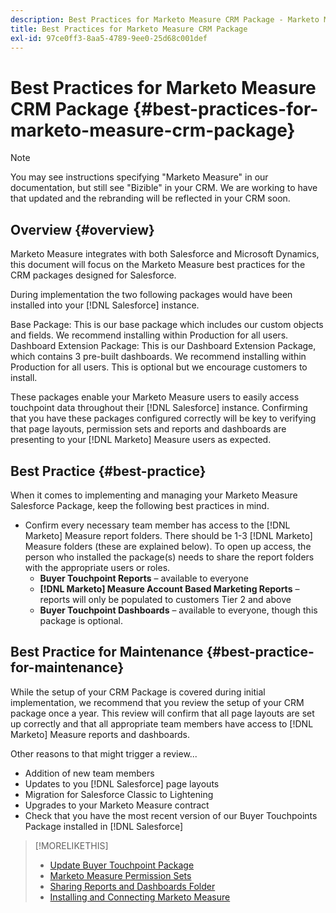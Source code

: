 ```yaml
---
description: Best Practices for Marketo Measure CRM Package - Marketo Measure - Product Documentation
title: Best Practices for Marketo Measure CRM Package
exl-id: 97ce0ff3-8aa5-4789-9ee0-25d68c001def
---
```

# Best Practices for Marketo Measure CRM Package {#best-practices-for-marketo-measure-crm-package}

>[!NOTE]
>
>You may see instructions specifying "Marketo Measure" in our documentation, but still see "Bizible" in your CRM. We are working to have that updated and the rebranding will be reflected in your CRM soon.

## Overview {#overview}

Marketo Measure integrates with both Salesforce and Microsoft Dynamics, this document will focus on the Marketo Measure best practices for the CRM packages designed for Salesforce.

During implementation the two following packages would have been installed into your [!DNL Salesforce] instance.

Base Package: This is our base package which includes our custom objects and fields. We recommend installing within Production for all users.
Dashboard Extension Package: This is our Dashboard Extension Package, which contains 3 pre-built dashboards. We recommend installing within Production for all users. This is optional but we encourage customers to install.

These packages enable your Marketo Measure users to easily access touchpoint data throughout their [!DNL Salesforce] instance. Confirming that you have these packages configured correctly will be key to verifying that page layouts, permission sets and reports and dashboards are presenting to your [!DNL Marketo] Measure users as expected.

## Best Practice {#best-practice}

When it comes to implementing and managing your Marketo Measure Salesforce Package, keep the following best practices in mind.

* Confirm every necessary team member has access to the [!DNL Marketo] Measure report folders. There should be 1-3 [!DNL Marketo] Measure folders (these are explained below). To open up access, the person who installed the package(s) needs to share the report folders with the appropriate users or roles.
   * **Buyer Touchpoint Reports** – available to everyone
   * **[!DNL Marketo] Measure Account Based Marketing Reports** – reports will only be populated to customers Tier 2 and above
   * **Buyer Touchpoint Dashboards** – available to everyone, though this package is optional.

## Best Practice for Maintenance {#best-practice-for-maintenance}

While the setup of your CRM Package is covered during initial implementation, we recommend that you review the setup of your CRM package once a year. This review will confirm that all page layouts are set up correctly and that all appropriate team members have access to [!DNL Marketo] Measure reports and dashboards.

Other reasons to that might trigger a review...

* Addition of new team members
* Updates to you [!DNL Salesforce] page layouts
* Migration for Salesforce Classic to Lightening
* Upgrades to your Marketo Measure contract
* Check that you have the most recent version of our Buyer Touchpoints Package installed in [!DNL Salesforce]

>[!MORELIKETHIS]
>
>* [Update Buyer Touchpoint Package](/help/configuration-and-setup/marketo-measure-and-salesforce/marketo-measure-installation-guide.md)
>* [Marketo Measure Permission Sets](/help/configuration-and-setup/marketo-measure-and-salesforce/marketo-measure-permission-sets.md)
>* [Sharing Reports and Dashboards Folder](https://help.salesforce.com/articleView?id=analytics_share_folder.htm&type=0)
>* [Installing and Connecting Marketo Measure](/help/configuration-and-setup/marketo-measure-and-salesforce/install-and-connect.md)

